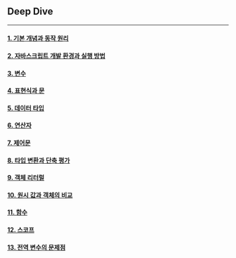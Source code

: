 <!-- @format -->

## **Deep Dive**

---

#### [1. 기본 개념과 동작 원리](./%EC%9E%90%EB%B0%94%EC%8A%A4%ED%81%AC%EB%A6%BD%ED%8A%B8%EB%9E%80%3F.md)

#### [2. 자바스크립트 개발 환경과 실행 방법](./%EC%9E%90%EB%B0%94%EC%8A%A4%ED%81%AC%EB%A6%BD%ED%8A%B8%EA%B0%9C%EB%B0%9C%ED%99%98%EA%B2%BD.md)

#### [3. 변수](./%EB%B3%80%EC%88%98.md)

#### [4. 표현식과 문](./%ED%91%9C%ED%98%84%EC%8B%9D%EA%B3%BC%20%EB%AC%B8.md)

#### [5. 데이터 타입](./%EB%8D%B0%EC%9D%B4%ED%84%B0%20%ED%83%80%EC%9E%85.md)

#### [6. 연산자](./%EC%97%B0%EC%82%B0%EC%9E%90.md)

#### [7. 제어문](./%EC%A0%9C%EC%96%B4%EB%AC%B8.md)

#### [8. 타입 변환과 단축 평가](./%ED%83%80%EC%9E%85%EB%B3%80%ED%99%98%EA%B3%BC%EB%8B%A8%EC%B6%95%ED%8F%89%EA%B0%80.md)

#### [9. 객체 리터럴](./%EA%B0%9D%EC%B2%B4%EB%A6%AC%ED%84%B0%EB%9F%B4.md)

#### [10. 원시 값과 객체의 비교](./%EC%9B%90%EC%8B%9C%EA%B0%92%EA%B3%BC%EA%B0%9D%EC%B2%B4%EC%9D%98%EB%B9%84%EA%B5%90.md)

#### [11. 함수](./%ED%95%A8%EC%88%98.md)

#### [12. 스코프](./%EC%8A%A4%EC%BD%94%ED%94%84.md)

#### [13. 전역 변수의 문제점](./%EC%A0%84%EC%97%AD%EB%B3%80%EC%88%98%EC%9D%98%EB%AC%B8%EC%A0%9C%EC%A0%90.md)
